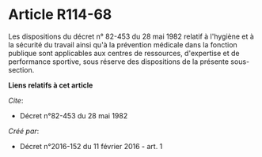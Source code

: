 # Article R114-68

Les dispositions du décret n° 82-453 du 28 mai 1982 relatif à l'hygiène et à la sécurité du travail ainsi qu'à la prévention
médicale dans la fonction publique sont applicables aux centres de ressources, d'expertise et de performance sportive, sous
réserve des dispositions de la présente sous-section.

**Liens relatifs à cet article**

_Cite_:

  - Décret n°82-453 du 28 mai 1982

_Créé par_:

  - Décret n°2016-152 du 11 février 2016 - art. 1
